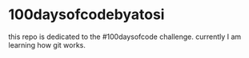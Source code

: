 # 100daysofcodebyatosi
this repo is dedicated to the #100daysofcode challenge. currently I am learning how git works. 